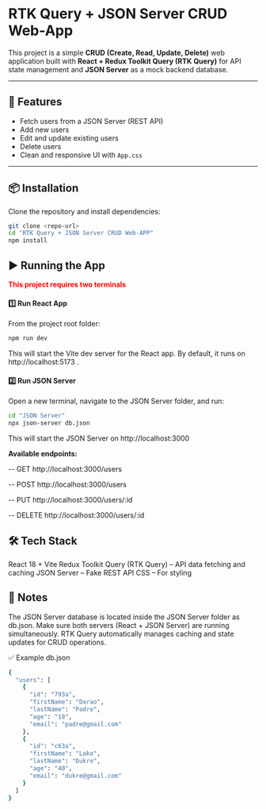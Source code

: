 # RTK Query + JSON Server CRUD Web-App

This project is a simple **CRUD (Create, Read, Update, Delete)** web application built with **React + Redux Toolkit Query (RTK Query)** for API state management and **JSON Server** as a mock backend database.

---

## 🚀 Features
- Fetch users from a JSON Server (REST API)
- Add new users
- Edit and update existing users
- Delete users
- Clean and responsive UI with `App.css`

---


## 📦 Installation

Clone the repository and install dependencies:

```bash
git clone <repo-url>
cd "RTK Query + JSON Server CRUD Web-APP"
npm install 
```


## ▶️ Running the App

<span style="color:red; font-weight:bold">This project requires two terminals </span>

#### 1️⃣ Run React App
From the project root folder:
```bash
npm run dev
```
This will start the Vite dev server for the React app.
By default, it runs on http://localhost:5173
.

#### 2️⃣ Run JSON Server

Open a new terminal, navigate to the JSON Server folder, and run:

```bash
cd "JSON Server"
npx json-server db.json
```

This will start the JSON Server on http://localhost:3000


**Available endpoints:**

-- GET http://localhost:3000/users

-- POST http://localhost:3000/users

-- PUT http://localhost:3000/users/:id

-- DELETE http://localhost:3000/users/:id


## 🛠️ Tech Stack

React 18 + Vite
Redux Toolkit Query (RTK Query) – API data fetching and caching
JSON Server – Fake REST API
CSS – For styling

## 📖 Notes
The JSON Server database is located inside the JSON Server folder as db.json.
Make sure both servers (React + JSON Server) are running simultaneously.
RTK Query automatically manages caching and state updates for CRUD operations.

✅ Example db.json
```bash
{
  "users": [
    {
      "id": "793a",
      "firstName": "Darao",
      "lastName": "Padre",
      "age": "10",
      "email": "padre@gmail.com"
    },
    {
      "id": "c63a",
      "firstName": "Lako",
      "lastName": "Dukre",
      "age": "40",
      "email": "dukre@gmail.com"
    }
  ]
}
```